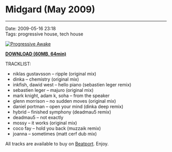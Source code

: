 # Midgard (May 2009)

----

Date: 2009-05-16 23:18  
Tags:  progressive house, tech house  

[![Progressive Awake](https://drive.google.com/uc?export=download&id=0B1aIvu0NI6o4VThGeHNLb2hwNjg)](https://drive.google.com/uc?export=download&id=0B_4_ynm06YZIQ2ZXOGZlLUJEcE0)

[**DOWNLOAD (60MB, 64min)**](https://drive.google.com/file/d/0B_4_ynm06YZIQ2ZXOGZlLUJEcE0/edit?usp=sharing)

TRACKLIST:  

* niklas gustavsson – ripple (original mix)
* dinka – chemistry (original mix)
* inkfish, dawid west – hello piano (sebastien leger remix)
* sebastien leger – majuro (original mix)
* mark knight, adam k, soha – from the speaker
* glenn morrison – no sudden moves (original mix)
* daniel portman – open your mind (dinka deep remix)
* hybrid – finished symphony (deadmau5 remix)
* deadmau5 – not exactly
* mossy – it works (original mix)
* coco fay – hold you back (muzzaik remix)
* joanna – sometimes (matt cerf dub mix)

All tracks are available to buy on <a href="http://beatport.com" target="_blank">Beatport</a>.
Enjoy.